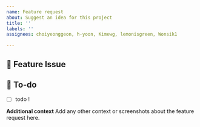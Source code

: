 ```yaml
---
name: Feature request
about: Suggest an idea for this project
title: ''
labels: ''
assignees: choiyeonggeon, h-yoon, Kimewg, lemonisgreen, Wonsik1

---
```


## 📌 Feature Issue

<!-- 구현할 기능에 대한 내용을 설명해주세요. -->

## 📝 To-do

<!-- 해야 할 일들을 적어주세요. -->

- [ ]  todo !

**Additional context**
Add any other context or screenshots about the feature request here.
